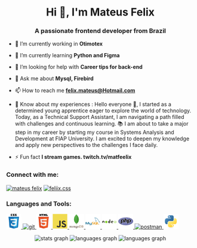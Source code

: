<h1 align="center">Hi 👋, I'm Mateus Felix</h1>
<h3 align="center">A passionate frontend developer from Brazil</h3>

- 🔭 I’m currently working in **Otimotex**

- 🌱 I’m currently learning **Python and Figma**

- 🤝 I’m looking for help with **Career tips for back-end**

- 💬 Ask me about **Mysql, Firebird**

- 📫 How to reach me **felix.mateus@Hotmail.com**

- 📄 Know about my experiences : Hello everyone 👋, I started as a determined young apprentice eager to explore the world of technology. Today, as a Technical Support Assistant, I am navigating a path filled with challenges and continuous learning. 📚 I am about to take a major step in my career by starting my course in Systems Analysis and Development at FIAP University. I am excited to deepen my knowledge and apply new perspectives to the challenges I face daily.

- ⚡ Fun fact **I stream games. twitch.tv/matfeelix**

<h3 align="left">Connect with me:</h3>
<p align="left">
<a href="https://linkedin.com/in/mateus felix" target="blank"><img align="center" src="https://raw.githubusercontent.com/rahuldkjain/github-profile-readme-generator/master/src/images/icons/Social/linked-in-alt.svg" alt="mateus felix" height="30" width="40" /></a>
<a href="https://instagram.com/feliix.css" target="blank"><img align="center" src="https://raw.githubusercontent.com/rahuldkjain/github-profile-readme-generator/master/src/images/icons/Social/instagram.svg" alt="feliix.css" height="30" width="40" /></a>
</p>

<h3 align="left">Languages and Tools:</h3>
<p align="left"> <a href="https://www.w3schools.com/css/" target="_blank" rel="noreferrer"> <img src="https://raw.githubusercontent.com/devicons/devicon/master/icons/css3/css3-original-wordmark.svg" alt="css3" width="40" height="40"/> </a> <a href="https://git-scm.com/" target="_blank" rel="noreferrer"> <img src="https://www.vectorlogo.zone/logos/git-scm/git-scm-icon.svg" alt="git" width="40" height="40"/> </a> <a href="https://www.w3.org/html/" target="_blank" rel="noreferrer"> <img src="https://raw.githubusercontent.com/devicons/devicon/master/icons/html5/html5-original-wordmark.svg" alt="html5" width="40" height="40"/> </a> <a href="https://developer.mozilla.org/en-US/docs/Web/JavaScript" target="_blank" rel="noreferrer"> <img src="https://raw.githubusercontent.com/devicons/devicon/master/icons/javascript/javascript-original.svg" alt="javascript" width="40" height="40"/> </a> <a href="https://www.mongodb.com/" target="_blank" rel="noreferrer"> <img src="https://raw.githubusercontent.com/devicons/devicon/master/icons/mongodb/mongodb-original-wordmark.svg" alt="mongodb" width="40" height="40"/> </a> <a href="https://www.mysql.com/" target="_blank" rel="noreferrer"> <img src="https://raw.githubusercontent.com/devicons/devicon/master/icons/mysql/mysql-original-wordmark.svg" alt="mysql" width="40" height="40"/> </a> <a href="https://nodejs.org" target="_blank" rel="noreferrer"> <img src="https://raw.githubusercontent.com/devicons/devicon/master/icons/nodejs/nodejs-original-wordmark.svg" alt="nodejs" width="40" height="40"/> </a> <a href="https://www.php.net" target="_blank" rel="noreferrer"> <img src="https://raw.githubusercontent.com/devicons/devicon/master/icons/php/php-original.svg" alt="php" width="40" height="40"/> </a> <a href="https://postman.com" target="_blank" rel="noreferrer"> <img src="https://www.vectorlogo.zone/logos/getpostman/getpostman-icon.svg" alt="postman" width="40" height="40"/> </a> <a href="https://www.python.org" target="_blank" rel="noreferrer"> <img src="https://raw.githubusercontent.com/devicons/devicon/master/icons/python/python-original.svg" alt="python" width="40" height="40"/> </a> </p>

<div align="center">
  <img src="https://github-readme-stats.vercel.app/api?username=matFelixAnd&theme=algolia&show_icons=true&hide_border=false&count_private=true" height="150" alt="stats graph"  />
  <img src="https://github-readme-streak-stats.herokuapp.com/?user=matFelixAnd&theme=algolia&hide_border=false" height="150" alt="languages graph"  />
  <img src="https://github-readme-stats.vercel.app/api/top-langs/?username=matFelixAnd&theme=algolia&show_icons=true&hide_border=false&layout=compact" height="150" alt="languages graph"  />
  
</div>
